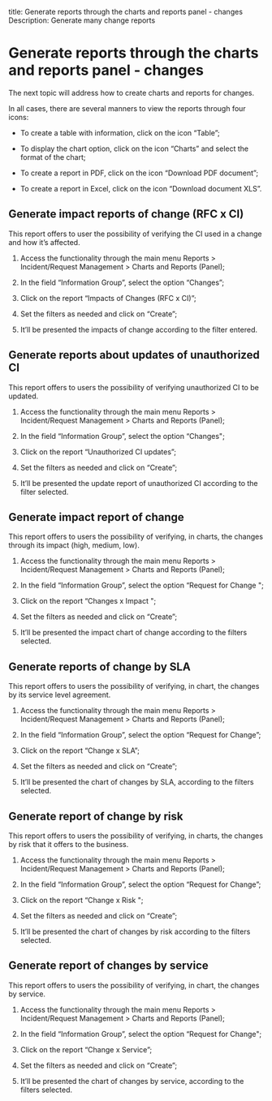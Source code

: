 title: Generate reports through the charts and reports panel - changes
Description: Generate many change reports
# Generate reports through the charts and reports panel - changes

The next topic will address how to create charts and reports for changes.

In all cases, there are several manners to view the reports through four icons:

-   To create a table with information, click on the icon “Table”;

-   To display the chart option, click on the icon “Charts” and select the
    format of the chart;

-   To create a report in PDF, click on the icon “Download PDF document”;

-   To create a report in Excel, click on the icon “Download document XLS”.

Generate impact reports of change (RFC x CI)
------------------------------------------------

This report offers to user the possibility of verifying the CI used in a change
and how it’s affected.

1.  Access the functionality through the main menu Reports \> Incident/Request
    Management \> Charts and Reports (Panel);

2.  In the field “Information Group”, select the option “Changes”;

3.  Click on the report “Impacts of Changes (RFC x CI)”;

4.  Set the filters as needed and click on “Create”;

5.  It’ll be presented the impacts of change according to the filter entered.

Generate reports about updates of unauthorized CI
-----------------------------------------------------

This report offers to users the possibility of verifying unauthorized CI to be
updated.

1.  Access the functionality through the main menu Reports \> Incident/Request
    Management \> Charts and Reports (Panel);

2.  In the field “Information Group”, select the option “Changes";

3.  Click on the report “Unauthorized CI updates”;

4.  Set the filters as needed and click on “Create”;

5.  It’ll be presented the update report of unauthorized CI according to the
    filter selected.

Generate impact report of change
------------------------------------------------

This report offers to users the possibility of verifying, in charts, the
changes through its impact (high, medium, low).

1.  Access the functionality through the main menu Reports \> Incident/Request
    Management \> Charts and Reports (Panel);

2.  In the field “Information Group”, select the option “Request for Change ";

3.  Click on the report “Changes x Impact ";

4.  Set the filters as needed and click on “Create”;

5.  It’ll be presented the impact chart of change according to the
    filters selected.

Generate reports of change by SLA
-------------------------------------------------

This report offers to users the possibility of verifying, in chart, the 
changes by its service level agreement.

1.  Access the functionality through the main menu Reports \> Incident/Request
    Management \> Charts and Reports (Panel);

2.  In the field “Information Group”, select the option “Request for Change”;

3.  Click on the report “Change x SLA”;

4.  Set the filters as needed and click on “Create”;

5.  It’ll be presented the chart of changes by SLA, according to the
    filters selected.

Generate report of change by risk
-------------------------------------------------

This report offers to users the possibility of verifying, in charts, the
changes by risk that it offers to the business.

1.  Access the functionality through the main menu Reports \> Incident/Request
    Management \> Charts and Reports (Panel);

2.  In the field “Information Group”, select the option “Request for Change”;

3.  Click on the report “Change x Risk ";

4.  Set the filters as needed and click on “Create”;

5.  It’ll be presented the chart of changes by risk according to the
    filters selected.

Generate report of changes by service
----------------------------------------------------

This report offers to users the possibility of verifying, in chart, the 
changes by service.

1.  Access the functionality through the main menu Reports \> Incident/Request
    Management \> Charts and Reports (Panel);

2.  In the field “Information Group”, select the option “Request for Change";

3.  Click on the report “Change x Service”;

4.  Set the filters as needed and click on “Create”;

5.  It’ll be presented the chart of changes by service, according to the
    filters selected.

<!-- !!! tip "About"

    <b>Product/Version:</b> CITSmart | 9.00 &nbsp;&nbsp;
    <b>Updated:</b>01/04/2021 – Anna Martins
